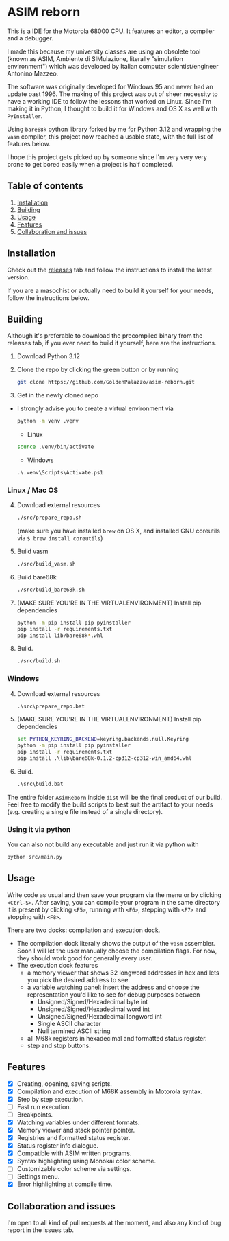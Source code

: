 # ASIM reborn

This is a IDE for the Motorola 68000 CPU. It features an editor, a compiler
and a debugger.

I made this because my university classes are using an obsolete tool (known
as ASIM, Ambiente di SIMulazione, literally "simulation environment") which was
developed by Italian computer scientist/engineer Antonino Mazzeo.

The software was originally developed for Windows 95 and never had an update
past 1996. The making of this project was out of sheer necessity to have a
working IDE to follow the lessons that worked on Linux.
Since I'm making it in Python, I thought to build it for Windows and OS X as
well with `PyInstaller`.

Using `bare68k` python library forked by me for Python 3.12 and wrapping the
`vasm` compiler, this project now reached a usable state, with the full list
of features below.

I hope this project gets picked up by someone since I'm very very very prone to
get bored easily when a project is half completed.

## Table of contents

1. [Installation](#install)
2. [Building](#build)
3. [Usage](#usage)
4. [Features](#features)
5. [Collaboration and issues](#collab)

<a id="install"></a>
## Installation

Check out the [releases](https://github.com/GoldenPalazzo/asim-reborn/releases)
tab and follow the instructions to install the latest version.

If you are a masochist or actually need to build it yourself for your needs,
follow the instructions below.

<a id="build"></a>
## Building

Although it's preferable to download the precompiled binary from the releases
tab, if you ever need to build it yourself, here are the instructions.

1. Download Python 3.12
2. Clone the repo by clicking the green button or by running

   ```bash
   git clone https://github.com/GoldenPalazzo/asim-reborn.git
   ```

3. Get in the newly cloned repo

  - I strongly advise you to create a virtual environment via

    ```bash
    python -m venv .venv
    ```

    - Linux

    ```bash
    source .venv/bin/activate
    ```

    - Windows

    ```bat
    .\.venv\Scripts\Activate.ps1
    ```

### Linux / Mac OS

4. Download external resources

    ```bash
    ./src/prepare_repo.sh
    ```

    (make sure you have installed `brew` on OS X, and installed GNU coreutils
    via `$ brew install coreutils`)
5. Build vasm

    ```bash
    ./src/build_vasm.sh
    ```

6. Build bare68k

    ```bash
    ./src/build_bare68k.sh
    ```

7. (MAKE SURE YOU'RE IN THE VIRTUALENVIRONMENT) Install pip dependencies

    ```bash
    python -m pip install pip pyinstaller
    pip install -r requirements.txt
    pip install lib/bare68k*.whl
    ```

8. Build.

    ```bash
    ./src/build.sh
    ```

### Windows

4. Download external resources

    ```bat
    .\src\prepare_repo.bat
    ```

5. (MAKE SURE YOU'RE IN THE VIRTUALENVIRONMENT) Install pip dependencies

    ```bat
    set PYTHON_KEYRING_BACKEND=keyring.backends.null.Keyring
    python -m pip install pip pyinstaller
    pip install -r requirements.txt
    pip install .\lib\bare68k-0.1.2-cp312-cp312-win_amd64.whl
    ```

6. Build.

    ```bat
    .\src\build.bat
    ```

The entire folder `AsimReborn` inside `dist` will be the final product of our
build. Feel free to modify the build scripts to best suit the artifact to your
needs (e.g. creating a single file instead of a single directory).

### Using it via python

You can also not build any executable and just run it via python with

```bash
python src/main.py
```

<a id="usage"></a>
## Usage

Write code as usual and then save your program via the menu or by clicking
`<Ctrl-S>`. After saving, you can compile your program in the same directory
it is present by clicking `<F5>`, running with `<F6>`, stepping with `<F7>`
and stopping with `<F8>`.

There are two docks: compilation and execution dock.

- The compilation dock literally shows the output of the `vasm` assembler. Soon
I will let the user manually choose the compilation flags. For now, they should
work good for generally every user.
- The execution dock features
  - a memory viewer that shows 32 longword addresses in hex and lets you pick the
  desired address to see.
  - a variable watching panel: insert the address and choose the representation
  you'd like to see for debug purposes between
    - Unsigned/Signed/Hexadecimal byte int
    - Unsigned/Signed/Hexadecimal word int
    - Unsigned/Signed/Hexadecimal longword int
    - Single ASCII character
    - Null termined ASCII string
  - all M68k registers in hexadecimal and formatted status register.
  - step and stop buttons.

<a id="features"></a>
## Features

- [x] Creating, opening, saving scripts.
- [x] Compilation and execution of M68K assembly in Motorola syntax.
- [x] Step by step execution.
- [ ] Fast run execution.
- [ ] Breakpoints.
- [x] Watching variables under different formats.
- [x] Memory viewer and stack pointer pointer.
- [x] Registries and formatted status register.
- [x] Status register info dialogue.
- [x] Compatible with ASIM written programs.
- [x] Syntax highlighting using Monokai color scheme.
- [ ] Customizable color scheme via settings.
- [ ] Settings menu.
- [x] Error highlighting at compile time.

<a id="collab"></a>
## Collaboration and issues

I'm open to all kind of pull requests at the moment, and also any kind of
bug report in the issues tab.

